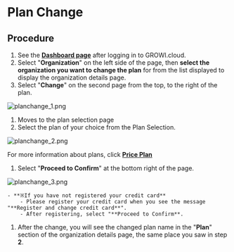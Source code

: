 # Plan Change

## Procedure

1. See the [**Dashboard page**](https://growi.cloud/my) after logging in to GROWI.cloud.
1. Select "**Organization**" on the left side of the page, then **select the organization you want to change the plan** for from the list displayed to display the organization details page.
1. Select "**Change**" on the second page from the top, to the right of the plan.  
<img :src="$withBase('/assets/images/en/planchange_1.png')" alt="planchange_1.png">

1. Moves to the plan selection page
1. Select the plan of your choice from the Plan Selection.
<img :src="$withBase('/assets/images/en/planchange_2.png')" alt="planchange_2.png">


For more information about plans, click  **[Price Plan](/en/cloud/price.html)**


1. Select "**Proceed to Confirm**" at the bottom right of the page.  
<img :src="$withBase('/assets/images/en/planchange_3.png')" alt="planchange_3.png">

    - **※If you have not registered your credit card**
        - Please register your credit card when you see the message "**Register and change credit card**".
        - After registering, select "**Proceed to Confirm**.
1. After the change, you will see the changed plan name in the "**Plan**" section of the organization details page, the same place you saw in step **2**.
